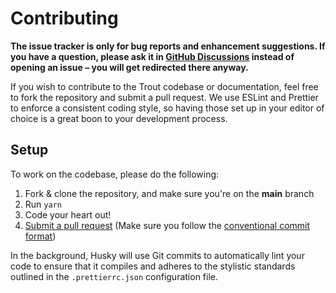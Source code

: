 # Contributing

**The issue tracker is only for bug reports and enhancement suggestions. If you have a question, please ask it in [GitHub Discussions](https://github.com/mahyarmirrashed/bot-trout/discussions) instead of opening an issue – you will get redirected there anyway.**

If you wish to contribute to the Trout codebase or documentation, feel free to fork the repository and submit a pull request. We use ESLint and Prettier to enforce a consistent coding style, so having those set up in your editor of choice is a great boon to your development process.

## Setup

To work on the codebase, please do the following:

1. Fork & clone the repository, and make sure you're on the **main** branch
2. Run `yarn`
3. Code your heart out!
4. [Submit a pull request](https://github.com/mahyarmirrashed/bot-trout/compare) (Make sure you follow the [conventional commit format](https://github.com/conventional-changelog/commitlint/tree/master/%40commitlint/config-conventional))

In the background, Husky will use Git commits to automatically lint your code to ensure that it compiles and adheres to the stylistic standards outlined in the `.prettierrc.json` configuration file.
